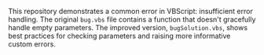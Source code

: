 This repository demonstrates a common error in VBScript: insufficient error handling.  The original `bug.vbs` file contains a function that doesn't gracefully handle empty parameters. The improved version, `bugSolution.vbs`, shows best practices for checking parameters and raising more informative custom errors.